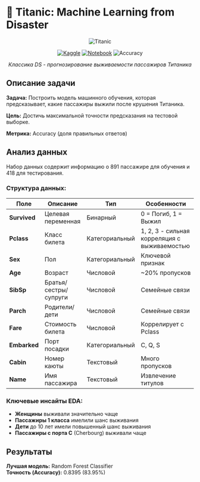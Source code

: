 # 🚢 Titanic: Machine Learning from Disaster

<div align="center">

![Titanic](https://i.imgur.com/MqPnUo3.jpeg)

[![Kaggle](https://img.shields.io/badge/Kaggle-Competition-20BEFF?style=for-the-badge&logo=kaggle&logoColor=white)](https://www.kaggle.com/competitions/titanic)
[![Notebook](https://img.shields.io/badge/Jupyter-Notebook-F37626?style=for-the-badge&logo=jupyter&logoColor=white)](https://github.com/xndrf/Data_Science_Project/blob/master/Kaggle_Titanic/titanic.ipynb)
![Accuracy](https://img.shields.io/badge/Accuracy-0.8395-brightgreen?style=for-the-badge)

*Классика DS - прогнозирование выживаемости пассажиров Титаника*

</div>

##  Описание задачи

**Задача:** Построить модель машинного обучения, которая предсказывает, какие пассажиры выжили после крушения Титаника.

**Цель:** Достичь максимальной точности предсказания на тестовой выборке.

**Метрика:** Accuracy (доля правильных ответов)

##  Анализ данных

Набор данных содержит информацию о 891 пассажире для обучения и 418 для тестирования.

### Структура данных:

| Поле | Описание | Тип | Особенности |
|------|-----------|------|-------------|
| **Survived** | Целевая переменная | Бинарный | 0 = Погиб, 1 = Выжил |
| **Pclass** | Класс билета | Категориальный | 1, 2, 3 - сильная корреляция с выживаемостью |
| **Sex** | Пол | Категориальный | Ключевой признак |
| **Age** | Возраст | Числовой | ~20% пропусков |
| **SibSp** | Братья/сестры/супруги | Числовой | Семейные связи |
| **Parch** | Родители/дети | Числовой | Семейные связи |
| **Fare** | Стоимость билета | Числовой | Коррелирует с Pclass |
| **Embarked** | Порт посадки | Категориальный | C, Q, S |
| **Cabin** | Номер каюты | Текстовый | Много пропусков |
| **Name** | Имя пассажира | Текстовый | Извлечение титулов |

### Ключевые инсайты EDA:
- **Женщины** выживали значительно чаще
- **Пассажиры 1 класса** имелили шанс выживания
- **Дети** до 10 лет имели повышенный шанс выживания
- **Пассажиры с порта C** (Cherbourg) выживали чаще


##  Результаты

**Лучшая модель:** Random Forest Classifier  
**Точность (Accuracy):** 0.8395 (83.95%)  